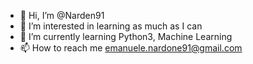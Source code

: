 - 👋 Hi, I’m @Narden91
- 👀 I’m interested in learning as much as I can
- 🌱 I’m currently learning Python3, Machine Learning
- 📫 How to reach me emanuele.nardone91@gmail.com

<!---
Narden91/Narden91 is a ✨ special ✨ repository because its `README.md` (this file) appears on your GitHub profile.
You can click the Preview link to take a look at your changes.
--->
